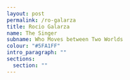 ```yaml
---
layout: post
permalink: /ro-galarza
title: Rocio Galarza
name: The Singer
subname: Who Moves between Two Worlds
colour: "#5FA1FF"
intro_paragraph: ""
sections:
  section: ""
---
```

